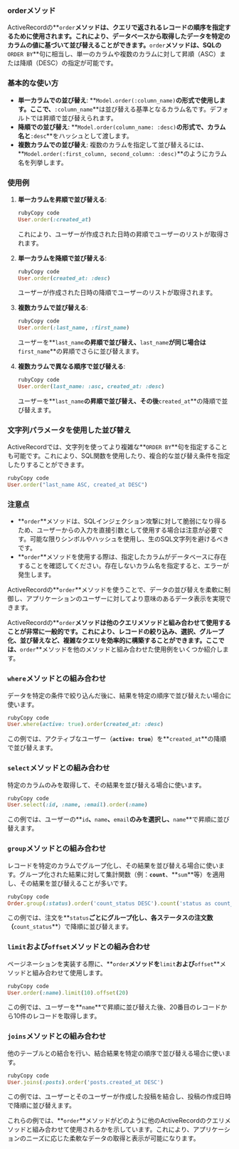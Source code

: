 ### **orderメソッド**

ActiveRecordの**`order`**メソッドは、クエリで返されるレコードの順序を指定するために使用されます。これにより、データベースから取得したデータを特定のカラムの値に基づいて並び替えることができます。**`order`**メソッドは、SQLの**`ORDER BY`**句に相当し、単一のカラムや複数のカラムに対して昇順（ASC）または降順（DESC）の指定が可能です。

### **基本的な使い方**

- **単一カラムでの並び替え**: **`Model.order(:column_name)`**の形式で使用します。ここで、**`:column_name`**は並び替える基準となるカラム名です。デフォルトでは昇順で並び替えられます。
- **降順での並び替え**: **`Model.order(column_name: :desc)`**の形式で、カラム名と**`:desc`**をハッシュとして渡します。
- **複数カラムでの並び替え**: 複数のカラムを指定して並び替えるには、**`Model.order(:first_column, second_column: :desc)`**のようにカラム名を列挙します。

### **使用例**

1. **単一カラムを昇順で並び替える**:
    
    ```ruby
    rubyCopy code
    User.order(:created_at)
    
    ```
    
    これにより、ユーザーが作成された日時の昇順でユーザーのリストが取得されます。
    
2. **単一カラムを降順で並び替える**:
    
    ```ruby
    rubyCopy code
    User.order(created_at: :desc)
    
    ```
    
    ユーザーが作成された日時の降順でユーザーのリストが取得されます。
    
3. **複数カラムで並び替える**:
    
    ```ruby
    rubyCopy code
    User.order(:last_name, :first_name)
    
    ```
    
    ユーザーを**`last_name`**の昇順で並び替え、**`last_name`**が同じ場合は**`first_name`**の昇順でさらに並び替えます。
    
4. **複数カラムで異なる順序で並び替える**:
    
    ```ruby
    rubyCopy code
    User.order(last_name: :asc, created_at: :desc)
    
    ```
    
    ユーザーを**`last_name`**の昇順で並び替え、その後**`created_at`**の降順で並び替えます。
    

### **文字列パラメータを使用した並び替え**

ActiveRecordでは、文字列を使ってより複雑な**`ORDER BY`**句を指定することも可能です。これにより、SQL関数を使用したり、複合的な並び替え条件を指定したりすることができます。

```ruby
rubyCopy code
User.order("last_name ASC, created_at DESC")

```

### **注意点**

- **`order`**メソッドは、SQLインジェクション攻撃に対して脆弱になり得るため、ユーザーからの入力を直接引数として使用する場合は注意が必要です。可能な限りシンボルやハッシュを使用し、生のSQL文字列を避けるべきです。
- **`order`**メソッドを使用する際は、指定したカラムがデータベースに存在することを確認してください。存在しないカラム名を指定すると、エラーが発生します。

ActiveRecordの**`order`**メソッドを使うことで、データの並び替えを柔軟に制御し、アプリケーションのユーザーに対してより意味のあるデータ表示を実現できます。

ActiveRecordの**`order`**メソッドは他のクエリメソッドと組み合わせて使用することが非常に一般的です。これにより、レコードの絞り込み、選択、グループ化、並び替えなど、複雑なクエリを効率的に構築することができます。ここでは、**`order`**メソッドを他のメソッドと組み合わせた使用例をいくつか紹介します。

### **`where`メソッドとの組み合わせ**

データを特定の条件で絞り込んだ後に、結果を特定の順序で並び替えたい場合に使います。

```ruby
rubyCopy code
User.where(active: true).order(created_at: :desc)

```

この例では、アクティブなユーザー（**`active: true`**）を**`created_at`**の降順で並び替えます。

### **`select`メソッドとの組み合わせ**

特定のカラムのみを取得して、その結果を並び替える場合に使います。

```ruby
rubyCopy code
User.select(:id, :name, :email).order(:name)

```

この例では、ユーザーの**`id`**、**`name`**、**`email`**のみを選択し、**`name`**で昇順に並び替えます。

### **`group`メソッドとの組み合わせ**

レコードを特定のカラムでグループ化し、その結果を並び替える場合に使います。グループ化された結果に対して集計関数（例：**`count`**、**`sum`**等）を適用し、その結果を並び替えることが多いです。

```ruby
rubyCopy code
Order.group(:status).order('count_status DESC').count('status as count_status')

```

この例では、注文を**`status`**ごとにグループ化し、各ステータスの注文数（**`count_status`**）で降順に並び替えます。

### **`limit`および`offset`メソッドとの組み合わせ**

ページネーションを実装する際に、**`order`**メソッドを**`limit`**および**`offset`**メソッドと組み合わせて使用します。

```ruby
rubyCopy code
User.order(:name).limit(10).offset(20)

```

この例では、ユーザーを**`name`**で昇順に並び替えた後、20番目のレコードから10件のレコードを取得します。

### **`joins`メソッドとの組み合わせ**

他のテーブルとの結合を行い、結合結果を特定の順序で並び替える場合に使います。

```ruby
rubyCopy code
User.joins(:posts).order('posts.created_at DESC')

```

この例では、ユーザーとそのユーザーが作成した投稿を結合し、投稿の作成日時で降順に並び替えます。

これらの例では、**`order`**メソッドがどのように他のActiveRecordのクエリメソッドと組み合わせて使用されるかを示しています。これにより、アプリケーションのニーズに応じた柔軟なデータの取得と表示が可能になります。